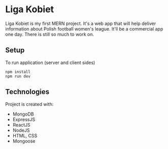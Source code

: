 # Liga Kobiet

Liga Kobiet is my first MERN project. It's a web app that will help deliver information about Polish football women's league. 
It'll be a commercial app one day. There is still so much to work on.

## Setup

To run application (server and client sides)

```
npm install
npm run dev
```

## Technologies

Project is created with:

- MongoDB
- ExpressJS
- ReactJS
- NodeJS
- HTML, CSS
- Mongoose
